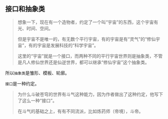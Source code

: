 ## 接口和抽象类

>想象一下，现在有一个造物者，约定了一个叫“宇宙”的东西，这个宇宙有光、时间、空间。
>
>但是宇宙不是唯一的，有无数个平行宇宙，有的宇宙是有“灵气”的“修仙宇宙”，有的宇宙是发展科技的“科学宇宙”。
>
>这里的“宇宙”就是一个接口，而两种不同的平行宇宙世界则是抽象类，不管是凡人修仙世界还是仙逆世界，都可以继承“修仙宇宙”这个抽象类。

所以`抽象类`是雏形、模板、轮廓。

`接口`是一种约定。

>为什么斗破苍穹的世界有斗气这种能力，因为作者做出了这种约定，他写下了这么一种“接口”。
>
>在斗气的基础之上，有有不同流派，比如炼药师（帝境），斗帝。

